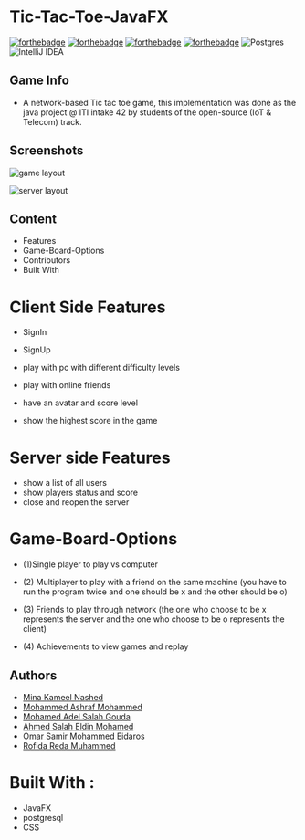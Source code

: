 # Tic-Tac-Toe-JavaFX

[![forthebadge](https://forthebadge.com/images/badges/built-with-love.svg)](https://forthebadge.com)
[![forthebadge](https://forthebadge.com/images/badges/made-with-java.svg)](https://forthebadge.com)
[![forthebadge](https://forthebadge.com/images/badges/uses-css.svg)](https://forthebadge.com)
[![forthebadge](https://forthebadge.com/images/badges/powered-by-coffee.svg)](https://forthebadge.com)
![Postgres](https://img.shields.io/badge/postgres-%23316192.svg?style=for-the-badge&logo=postgresql&logoColor=white)
![IntelliJ IDEA](https://img.shields.io/badge/IntelliJIDEA-000000.svg?style=for-the-badge&logo=intellij-idea&logoColor=white)
## Game Info
- A  network-based Tic tac toe game, this implementation was done as the java project @ ITI intake 42 by students of the open-source (IoT & Telecom) track.

## Screenshots
![game layout](https://user-images.githubusercontent.com/35745424/153839285-a3db3ff9-5c80-4827-9892-246c14844977.png)

![server layout](https://user-images.githubusercontent.com/35745424/153839257-7d8ce627-07be-40e7-9ab7-9ee4cf7607dd.png)

## Content

* Features
* Game-Board-Options
* Contributors 
* Built With

# Client Side Features
* SignIn
* SignUp
* play with pc with different difficulty levels
* play with online friends

* have an avatar and score level
* show the highest score in the game
 

# Server side Features
* show a list of all users
* show players status and score
* close and reopen the server

# Game-Board-Options
* (1)Single player to play vs computer
* (2) Multiplayer to play with a friend on the same machine (you have to run the program twice 
     and one should be x and the other should be o)

* (3) Friends to play through network (the one who choose to be x represents the server
     and the one who choose to be o represents the client)
* (4) Achievements to view games and replay 

## Authors
* [Mina Kameel Nashed](https://github.com/mina2508)
* [Mohammed Ashraf Mohammed](https://github.com/mohammed6688)
* [Mohamed Adel Salah Gouda](https://github.com/Mohamedadelsaleh)
* [Ahmed Salah Eldin Mohamed](https://github.com/ahmed-salah-eldin) 
* [Omar Samir Mohammed Eidaros](https://github.com/Omar-Eidaros) 
* [Rofida  Reda Muhammed](https://github.com/RofidaReda1067)
# Built With :
* JavaFX 
* postgresql 
* CSS

